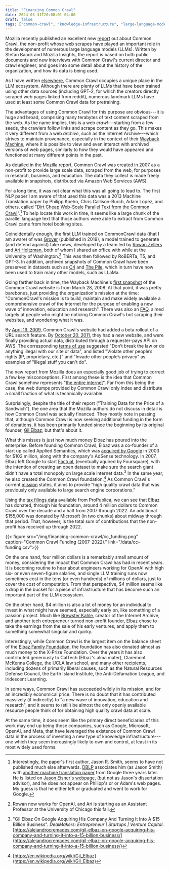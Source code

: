 ```yaml
---
title: "Financing Common Crawl"
date: 2024-03-31T20:08:01-04:00
draft: false
tags: ["common-crawl", "knowledge-infrastructure", "large-language-models", "archives", "digital-preservation", "data", "power", "bots"]
---
```


Mozilla recently published an excellent new [report](https://foundation.mozilla.org/en/research/library/generative-ai-training-data/common-crawl/) out about Common Crawl, the non-profit whose web scrapes have played an important role in the development of numerous large language models (LLMs). Written by Stefan Baack and Mozilla Insights, the report is based on both public documents and new interviews with Common Crawl's current director and crawl engineer, and goes into some detail about the history of the organization, and how its data is being used.

As I have written [elsewhere](https://www.sciencedirect.com/science/article/pii/S2666389924000746), Common Crawl occupies a unique place in the LLM ecosystem. Although there are plenty of LLMs that have been trained using other data sources (including GPT-2, for which the creators directly scraped web pages linked from reddit), numerous landmark LLMs have used at least some Common Crawl data for pretraining.

The advantages of using Common Crawl for this purpose are obvious---it is huge and broad, comprising many terabytes of text content scraped from the web. As the name implies, this is a web *crawl*---starting from a few seeds, the crawlers follow links and scrape content as they go. This makes it very different from a web *archive*, such as the Internet Archive---which strives to maintain provenance, especially in the context of their [Wayback Machine](https://web.archive.org/web/), where it is possible to view and even interact with archived versions of web pages, similarly to how they would have appeared and functioned at many different points in the past.

As detailed in the Mozilla report, Common Crawl was created in 2007 as a non-profit to provide large scale data, scraped from the web, for purposes in research, business, and education. The data they collect is made freely available in snapshots, distributed via Amazon Web Services (AWS).

For a long time, it was  not clear what this was all going to lead to. The first NLP paper I am aware of that used this data was a 2013 Machine Translation paper by Philipp Koehn, Chris Callison-Burch, Adam Lopez, and others, called "[Dirt Cheap Web-Scale Parallel Text from the Common Crawl](https://aclanthology.org/P13-1135/)".[^1] To help locate this work in time, it seems like a large chunk of the parallel language text that those authors were able to extract from Common Crawl came from hotel booking sites.

Coincidentally enough, the first LLM trained on CommonCrawl data (that I am aware) of was [Grover](https://arxiv.org/abs/1905.12616) (published in 2019), a model trained to generate (and defend against) fake news, developed by a team led by [Rowan Zellers](https://rowanzellers.com/) and [Ari Holtzman](https://ariholtzman.com/), both of whom I shared an office with while at the University of Washington.[^2] This was then followed by RoBERTa, T5, and GPT-3. In addition, archived snapshots of Common Crawl have been preserved in datasets such as [C4](https://arxiv.org/abs/1910.10683) and [The Pile](https://arxiv.org/abs/2101.00027), which in turn have now been used to train many other models, such as LLaMa.

Going farther back in time, the Wayback Machine's [first snapshot](https://web.archive.org/web/20080328041443/http://www.commoncrawl.org/) of the Common Crawl website is from March 28, 2008. At that point, it was pretty barebones, just providing the organization's mission at the time: "CommonCrawl's mission is to build, maintain and make widely available a comprehensive crawl of the Internet for the purpose of enabling a new wave of innovation, education and research". There was also an [FAQ](https://web.archive.org/web/20080328041510/http://www.commoncrawl.org/faq.htm), aimed largely at people who might be noticing Common Crawl's bot scraping their websites, and wondering what it was.

By [April 19, 2009](https://web.archive.org/web/20090419184554/http://www.commoncrawl.org/), Common Crawl's website had added a beta rollout of a URL search feature. By [October 20, 2011](https://web.archive.org/web/20111020192418/http://www.commoncrawl.org/), they had a new website, and were finally providing actual data, distributed through a requester-pays API on AWS. The corresponding [terms of use](https://web.archive.org/web/20111020192300/http://www.commoncrawl.org/about/terms-of-use/) suggested "Don’t break the law or do anything illegal with our site or data", and listed "Violate other people’s rights (IP, proprietary, etc.)" and "Invade other people’s privacy" as examples of "illegal stuff you can't do".

The new report from Mozilla does an especially good job of trying to correct a few key misconceptions. First among these is the idea that Common Crawl somehow represents "[the entire internet](https://dailynous.com/2020/07/30/philosophers-gpt-3/)". Far from this being the case, the web dumps provided by Common Crawl only index and distribute a small fraction of what is technically available.

Surprisingly, despite the title of their report ("Training Data for the Price of a Sandwich"), the one area that the Mozilla authors do not discuss in detail is how Common Crawl was actually financed. They mostly note in passing that, although Common Crawl is now seeking additional funding in the form of donations, it has been primarily funded since the beginning by its original founder, [Gil Elbaz](https://en.wikipedia.org/wiki/Gil_Elbaz); but that's about it.

What this misses is just how much money Elbaz has poured into the enterprise. Before founding Common Crawl, Elbaz was a co-founder of a start up called Applied Semantics, which was [acquired by Google](https://digiday.com/media/today-in-history-google-buys-applied-semantics/) in 2003 for $102 million, along with the company's AdSense technology. In 2007, Elbaz left Google to start [Factual](https://twitter.com/factual?lang=en), (eventually aquired by Foursquare), with the intention of creating an open dataset to make sure the search giant didn't have a total monopoly on large scale internet data.[^3] In the same year, he also created the Common Crawl foundation.[^4] As Common Crawl's current [mission](https://commoncrawl.org/mission) states, it aims to provide "high quality crawl data that was previously only available to large search engine corporations."

Using the [tax filings data](https://projects.propublica.org/nonprofits/organizations/261635908) available from ProPublica, we can see that Elbaz has donated, through his foundation, around 4 million dollars to Common Crawl over the decade and a half from 2007 through 2022. An additional $155,000 was donated by Microsoft (in two chunks) about midway through that period. That, however, is the total sum of contributions that the non-profit has received up through 2022. 

{{< figure src="/img/financing-common-crawl/cc_funding.png" caption="Common Crawl Funding (2007-2022)." link="/data/cc-funding.csv">}}

On the one hand, four million dollars is a remarkably small amount of money, considering the impact that Common Crawl has had in recent years. It is becoming routine to hear about engineers working for OpenAI with high six- or even seven-figure salaries, and single LLM training runs now sometimes cost in the tens (or even hundreds) of millions of dollars, just to cover the cost of computation. From that perspective, $4 million seems like a drop in the bucket for a piece of infrastructure that has become such an important part of the LLM ecosystem.

On the other hand, $4 million is also a lot of money for an individual to invest in what might have seemed, especially early on, like something of a passion project. Much like [Brewster Kahle](https://en.wikipedia.org/wiki/Brewster_Kahle), creator of the Internet Archive, and another tech entrepreneur turned non-profit founder, Elbaz chose to take the earnings from the sale of his early ventures, and apply them to something somewhat singular and quirky.

Interestingly, while Common Crawl is the largest item on the balance sheet of the [Elbaz Family Foundation](https://projects.propublica.org/nonprofits/organizations/206735811), the foundation has also donated almost as much money to the X-Prize Foundation. Over the years it has also contributed generously to CalTech (Elbaz's alma mater), Claremont McKenna College, the UCLA law school, and many other recipients, including dozens of primarily liberal causes, such as the Natural Resources Defense Council, the Earth Island Institute, the Anti-Defamation League, and Iridescent Learning. 

In some ways, Common Crawl has succeeded wildly in its mission, and for an incredibly economical price. There is no doubt that it has contributed massively (if indirectly) to "a new wave of innovation, education and research", and it seems to (still) be almost the only openly available resource people think of for obtaining high quality crawl data at scale.

At the same time, it does seem like the primary direct beneficiaries of this work may end up being those companies, such as Google, Microsoft, OpenAI, and Meta, that have leveraged the existence of Common Crawl data in the process of inventing a new type of knowledge infrastructure---one which they seem increasingly likely to own and control, at least in its most widely used forms.


[^1]: Interestingly, the paper's first author, Jason R. Smith, seems to have not published much else afterwards. [DBLP](https://dblp.org/pid/02/1964-6.html) associates him (as Jason Smith) with [another machine translation paper](https://arxiv.org/abs/1609.08144) from Google three years later. He is listed on [Jason Eisner's webpage](https://www.cs.jhu.edu/~jason/Argo/), (but not as Jason's dissertation advisor), and he does not appear on Philipp's or or Adam's web pages. My guess is that he either left or graduated and went to work for Google.

[^2]: Rowan now works for OpenAI, and Ari is starting as an Assistant Professor at the University of Chicago this fall.

[^3]: "Gil Elbaz On Google Acquiring His Company And Turning It Into A $15 Billion Business". *DealMakers: Entrepreneur | Startups | Venture Capital*. [https://alejandrocremades.com/gil-elbaz-on-google-acquiring-his-company-and-turning-it-into-a-15-billion-business/](https://alejandrocremades.com/gil-elbaz-on-google-acquiring-his-company-and-turning-it-into-a-15-billion-business/)

[^4]: [https://en.wikipedia.org/wiki/Gil_Elbaz](https://en.wikipedia.org/wiki/Gil_Elbaz)